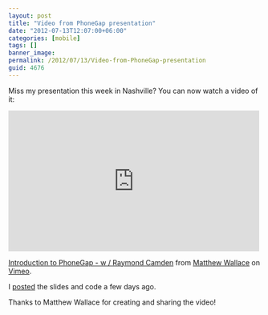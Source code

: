 ```yaml
---
layout: post
title: "Video from PhoneGap presentation"
date: "2012-07-13T12:07:00+06:00"
categories: [mobile]
tags: []
banner_image: 
permalink: /2012/07/13/Video-from-PhoneGap-presentation
guid: 4676
---
```


Miss my presentation this week in Nashville? You can now watch a video of it:

<iframe src="http://player.vimeo.com/video/45659838" width="500" height="281" frameborder="0" webkitAllowFullScreen mozallowfullscreen allowFullScreen></iframe> <p><a href="http://vimeo.com/45659838">Introduction to PhoneGap - w / Raymond Camden</a> from <a href="http://vimeo.com/user716991">Matthew Wallace</a> on <a href="http://vimeo.com">Vimeo</a>.</p>

I <a href="http://www.raymondcamden.com/index.cfm/2012/7/11/Slides-and-code-from-my-Nashville-presentation">posted</a> the slides and code a few days ago.

Thanks to Matthew Wallace for creating and sharing the video!